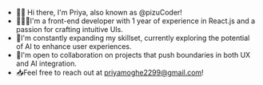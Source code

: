 - 👋🏼 Hi there, I'm Priya, also known as @pizuCoder!
- 👩🏻‍💻I'm a front-end developer with 1 year of experience in React.js and a passion for crafting intuitive UIs.
- 🔭I'm constantly expanding my skillset, currently exploring the potential of AI to enhance user experiences.
- 🤝I'm open to collaboration on projects that push boundaries in both UX and AI integration.
- 📥Feel free to reach out at priyamoghe2299@gmail.com!

<!---
pizuCoder/pizuCoder is a ✨ special ✨ repository because its `README.md` (this file) appears on your GitHub profile.
You can click the Preview link to take a look at your changes.
--->
